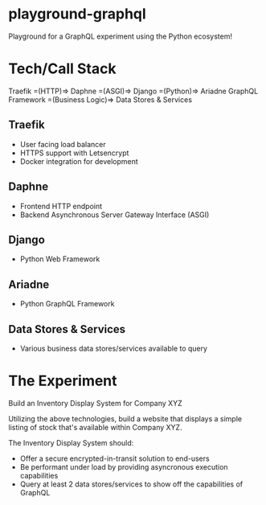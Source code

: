 # playground-graphql
Playground for a GraphQL experiment using the Python ecosystem!

# Tech/Call Stack
Traefik =(HTTP)=> Daphne =(ASGI)=> Django =(Python)=> Ariadne GraphQL Framework =(Business Logic)=> Data Stores & Services

## Traefik
* User facing load balancer
* HTTPS support with Letsencrypt
* Docker integration for development

## Daphne
* Frontend HTTP endpoint
* Backend Asynchronous Server Gateway Interface (ASGI)

## Django
* Python Web Framework

## Ariadne
* Python GraphQL Framework

## Data Stores & Services
* Various business data stores/services available to query

# The Experiment
Build an Inventory Display System for Company XYZ

Utilizing the above technologies, build a website that displays a simple listing of stock that's available within Company XYZ.

The Inventory Display System should:
* Offer a secure encrypted-in-transit solution to end-users
* Be performant under load by providing asyncronous execution capabilities
* Query at least 2 data stores/services to show off the capabilities of GraphQL
